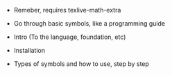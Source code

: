 
* Remeber, requires texlive-math-extra
* Go through basic symbols, like a programming guide

* Intro (To the language, foundation, etc)
* Installation
* Types of symbols and how to use, step by step


